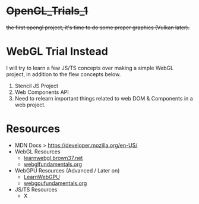 # ~~OpenGL_Trials_1~~ 
~~the first opengl project, it's time to do some proper graphics (Vulkan later).~~

# WebGL Trial Instead
I will try to learn a few JS/TS concepts over making a simple WebGL project, in addition to the flew concepts below.
1. Stencil JS Project
2. Web Components API
3. Need to relearn important things related to web DOM & Components in a web project.

# Resources
- MDN Docs > https://developer.mozilla.org/en-US/
- WebGL Resources
  - [learnwebgl.brown37.net](https://learnwebgl.brown37.net/rendering/introduction.html)
  - [webglfundamentals.org](https://webglfundamentals.org/)
- WebGPU Resources (Advanced / Later on)
  - [LearnWebGPU](https://eliemichel.github.io/LearnWebGPU/)
  - [webgpufundamentals.org](https://webgpufundamentals.org/)
- JS/TS Resources
  - X
